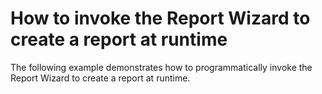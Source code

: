 # How to invoke the Report Wizard to create a report at runtime


<p>The following example demonstrates how to programmatically invoke the Report Wizard to create a report at runtime.</p>

<br/>



